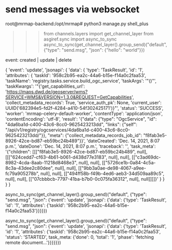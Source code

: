 
# send messages via websocket

root@mrmap-backend:/opt/mrmap# python3 manage.py shell_plus

>>> from channels.layers import get_channel_layer
>>> from asgiref.sync import async_to_sync
>>> async_to_sync(get_channel_layer().group_send)("default", {"type": "send.msg", "json": {"hello": "world"}})

event: created | update | delete

{
    'event': 'update',
    'jsonapi': {
        'data': {
            'type': 'TaskResult',
            'id': '1',
            'attributes': {
                'taskId': '958c2b95-ea2c-44a6-b15e-f14a0c2faa53',
                'taskName': 'registry.tasks.service.build_ogc_service',
                'taskArgs': '"()"',
                'taskKwargs': '"{'get_capabilities_url': 'https://maps.dwd.de/geoserver/wms?SERVICE=WMS&VERSION=1.3.0&REQUEST=GetCapabilities', 'collect_metadata_records': True, 'service_auth_pk': None, 'current_user': UUID('682394e5-fd2f-4284-a410-54f302425171')}"',
                'status': 'SUCCESS',
                'worker': 'mrmap-celery-default-worker',
                'contentType': 'application/json',
                'contentEncoding': 'utf-8',
                'result': '{"data": {"type": "OgcService", "id": "4da6ba1d-c400-43c6-8cc0-9625423213dd", "links": {"self": "/api/v1/registry/ogcservices/4da6ba1d-c400-43c6-8cc0-9625423213dd/"}}, "meta": {"collect_metadata_records_job_id": "f8fab3e5-8926-42ce-bd87-eb59bc24b489"}}',
                'dateCreated': 'Dec. 14, 2021, 8:07 p.m.',
                'dateDone': 'Dec. 14, 2021, 8:07 p.m.',
                'traceback': '',
                'task_meta': '{"children": [[["f8fab3e5-8926-42ce-bd87-eb59bc24b489", null], [[["624cedd7-cf63-4b61-b061-d438d77e3183", null], null], [["c3ad69dc-8982-4cda-8aab-11218d8468e3", null], null], [["5726ce1b-0a84-4c5a-8c3a-43dee2c80dee", null], null], [["9bb3a0ae-de98-4067-a9ee-fc79a905278b", null], null], [["494ff58b-f49b-4ed6-aeb3-34d509aa89c5", null], null], [["07cbbbcb-7797-41ba-b7b0-0c075fa36312", null], null]]]]}'
            }
        }
    }
}


async_to_sync(get_channel_layer().group_send)("default", {"type": "send.msg", "json": {'event': 'update', 'jsonapi': {'data': {'type': 'TaskResult', 'id': '1', 'attributes': {'taskId': '958c2b95-ea2c-44a6-b15e-f14a0c2faa53'}}}}})


async_to_sync(get_channel_layer().group_send)("default", {"type": "send.msg", "json": {'event': 'update', 'jsonapi': {'data': {'type': 'TaskResult', 'id': '1', 'attributes': {'taskId': '958c2b95-ea2c-44a6-b15e-f14a0c2faa53', 'status': 'STARTED', task_meta: {'done': 0, 'total': '1', 'phase': 'fetching remote document...'}}}}}})